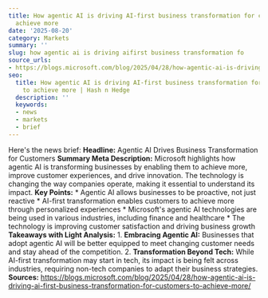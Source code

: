 ```yaml
---
title: How agentic AI is driving AI-first business transformation for customers to
  achieve more
date: '2025-08-20'
category: Markets
summary: ''
slug: how agentic ai is driving aifirst business transformation fo
source_urls:
- https://blogs.microsoft.com/blog/2025/04/28/how-agentic-ai-is-driving-ai-first-business-transformation-for-customers-to-achieve-more/
seo:
  title: How agentic AI is driving AI-first business transformation for customers
    to achieve more | Hash n Hedge
  description: ''
  keywords:
  - news
  - markets
  - brief
---
```


Here's the news brief:  **Headline:** Agentic AI Drives Business Transformation for Customers  **Summary Meta Description:** Microsoft highlights how agentic AI is transforming businesses by enabling them to achieve more, improve customer experiences, and drive innovation. The technology is changing the way companies operate, making it essential to understand its impact.  **Key Points:**  * Agentic AI allows businesses to be proactive, not just reactive * AI-first transformation enables customers to achieve more through personalized experiences * Microsoft's agentic AI technologies are being used in various industries, including finance and healthcare * The technology is improving customer satisfaction and driving business growth  **Takeaways with Light Analysis:**  1. **Embracing Agentic AI:** Businesses that adopt agentic AI will be better equipped to meet changing customer needs and stay ahead of the competition. 2. **Transformation Beyond Tech:** While AI-first transformation may start in tech, its impact is being felt across industries, requiring non-tech companies to adapt their business strategies.  **Sources:** https://blogs.microsoft.com/blog/2025/04/28/how-agentic-ai-is-driving-ai-first-business-transformation-for-customers-to-achieve-more/ 
